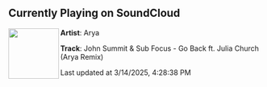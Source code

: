 ## Currently Playing on SoundCloud

[<img align="left" width="100" src="https://i1.sndcdn.com/artworks-yUzRkq1AjmviGphT-iIt8AA-t500x500.jpg">](https://soundcloud.com/arya51/john-summit-sub-focus-go-back-ft-julia-church-arya-rmx)

**Artist**: Arya 

**Track**: John Summit & Sub Focus - Go Back ft. Julia Church (Arya Remix)

Last updated at 3/14/2025, 4:28:38 PM
